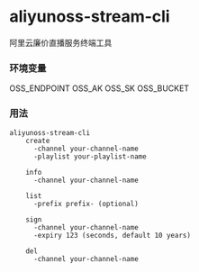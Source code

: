 # aliyunoss-stream-cli
阿里云廉价直播服务终端工具

### 环境变量
OSS_ENDPOINT
OSS_AK
OSS_SK
OSS_BUCKET

### 用法

                
    aliyunoss-stream-cli
        create
          -channel your-channel-name
          -playlist your-playlist-name

        info
          -channel your-channel-name

        list
          -prefix prefix- (optional)

        sign
          -channel your-channel-name
          -expiry 123 (seconds, default 10 years)

        del
          -channel your-channel-name
